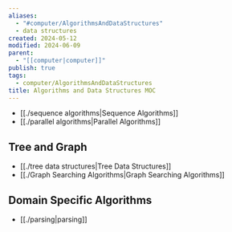 ```yaml
---
aliases:
  - "#computer/AlgorithmsAndDataStructures"
  - data structures
created: 2024-05-12
modified: 2024-06-09
parent:
  - "[[computer|computer]]"
publish: true
tags:
  - computer/AlgorithmsAndDataStructures
title: Algorithms and Data Structures MOC
---
```

- [[./sequence algorithms|Sequence Algorithms]]
- [[./parallel algorithms|Parallel Algorithms]]

## Tree and Graph
- [[./tree data structures|Tree Data Structures]]
- [[./Graph Searching Algorithms|Graph Searching Algorithms]]

## Domain Specific Algorithms
- [[./parsing|parsing]]